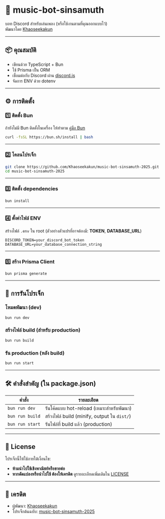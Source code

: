 
# 🎵 music-bot-sinsamuth

บอท Discord สำหรับเล่นเพลง (หรือใช้งานตามที่คุณออกแบบไว้)  
พัฒนาโดย [Khaoseekakun](https://github.com/Khaoseekakun)

---

## 📦 คุณสมบัติ

- เขียนด้วย TypeScript + Bun  
- ใช้ Prisma เป็น ORM  
- เชื่อมต่อกับ Discord ผ่าน [discord.js](https://discord.js.org)  
- จัดการ ENV ด้วย dotenv  

---

## ⚙️ การติดตั้ง

### 1️⃣ ติดตั้ง Bun

ถ้ายังไม่มี Bun ติดตั้งในเครื่อง ให้ทำตาม [คู่มือ Bun](https://bun.sh)  

```bash
curl -fsSL https://bun.sh/install | bash
````

---

### 2️⃣ โคลนโปรเจ็ก

```bash
git clone https://github.com/Khaoseekakun/music-bot-sinsamuth-2025.git
cd music-bot-sinsamuth-2025
```

---

### 3️⃣ ติดตั้ง dependencies

```bash
bun install
```

---

### 4️⃣ ตั้งค่าไฟล์ ENV

สร้างไฟล์ `.env` ใน root (ตัวอย่างตัวแปรที่อาจต้องมี: **TOKEN**, **DATABASE\_URL**)

```env
DISCORD_TOKEN=your_discord_bot_token
DATABASE_URL=your_database_connection_string
```

---

### 5️⃣ สร้าง Prisma Client

```bash
bun prisma generate
```

---

## 🚀 การรันโปรเจ็ก

### โหมดพัฒนา (dev)

```bash
bun run dev
```

### สร้างไฟล์ build (สำหรับ production)

```bash
bun run build
```

### รัน production (หลัง build)

```bash
bun run start
```

---

## 🛠️ คำสั่งสำคัญ (ใน package.json)

| คำสั่ง          | รายละเอียด                                  |
| --------------- | ------------------------------------------- |
| `bun run dev`   | รันโค้ดแบบ hot-reload (เหมาะสำหรับพัฒนา)    |
| `bun run build` | สร้างไฟล์ build (minify, output ใน `dist/`) |
| `bun run start` | รันไฟล์ที่ build แล้ว (production)          |

---

## 📜 License

โปรเจ็กนี้ให้ใช้ภายใต้เงื่อนไข:

* **ห้ามนำไปใช้เชิงพาณิชย์หรือขายต่อ**
* **หากดัดแปลงหรือนำไปใช้ ต้องให้เครดิต**
  ดูรายละเอียดเพิ่มเติมใน [LICENSE](./LICENSE)

---

## 🙌 เครดิต

* ผู้พัฒนา: [Khaoseekakun](https://github.com/Khaoseekakun)
* โปรเจ็กต้นฉบับ: [music-bot-sinsamuth-2025](https://github.com/Khaoseekakun/music-bot-sinsamuth-2025)

```